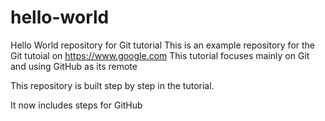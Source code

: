 # hello-world
Hello World repository for Git tutorial
This is an example repository for the Git tutoial on https://www.google.com
This tutorial focuses mainly on Git and using GitHub as its remote

This repository is built step by step in the tutorial.

It now includes steps for GitHub
